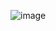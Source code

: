 ![image](https://user-images.githubusercontent.com/69259960/140629995-81e16b47-4061-4302-a90b-5a65e804a4dd.png)
